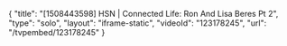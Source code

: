 {
    "title": "[1508443598] HSN | Connected Life: Ron And Lisa Beres Pt 2",
    "type": "solo",
    "layout": "iframe-static",
    "videoId": "123178245",
    "url": "\/tvpembed\/123178245"
}